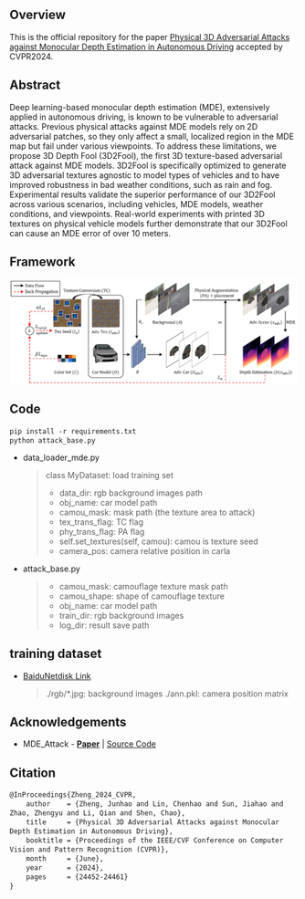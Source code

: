 ## Overview
This is the official repository for the paper [Physical 3D Adversarial Attacks against Monocular Depth Estimation in Autonomous Driving](http://arxiv.org/abs/2403.17301) accepted by CVPR2024.

## Abstract
Deep learning-based monocular depth estimation (MDE), extensively applied in autonomous driving, is known to be vulnerable to adversarial attacks. Previous physical attacks against MDE models rely on 2D adversarial patches, so they only affect a small, localized region in the MDE map but fail under various viewpoints. To address these limitations, we propose 3D Depth Fool (3D2Fool), the first 3D texture-based adversarial attack against MDE models. 3D2Fool is specifically optimized to generate 3D adversarial textures agnostic to model types of vehicles and to have improved robustness in bad weather conditions, such as rain and fog. Experimental results validate the superior performance of our 3D2Fool across various scenarios, including vehicles, MDE models, weather conditions, and viewpoints. Real-world experiments with printed 3D textures on physical vehicle models further demonstrate that our 3D2Fool can cause an MDE error of over 10 meters.

## Framework
![image-framework](https://github.com/Gandolfczjh/3D2Fool/blob/main/framework.png)

## Code
```
pip install -r requirements.txt
python attack_base.py
```
* data_loader_mde.py
  > class MyDataset: load training set
  > + data_dir: rgb background images path
  > + obj_name: car model path
  > + camou_mask: mask path (the texture area to attack)
  > + tex_trans_flag: TC flag
  > + phy_trans_flag: PA flag
  > + self.set_textures(self, camou): camou is texture seed
  > + camera_pos: camera relative position in carla
* attack_base.py
  > + camou_mask: camouflage texture mask path
  > + camou_shape: shape of camouflage texture
  > + obj_name: car model path
  > + train_dir: rgb background images
  > + log_dir: result save path

## training dataset
* [BaiduNetdisk Link](https://pan.baidu.com/s/1IiD0HYRKjoNOx-hIsamHbg?pwd=3D2F)
  > ./rgb/*.jpg: background images
  > ./ann.pkl: camera position matrix

## Acknowledgements
* MDE_Attack - [**Paper**](https://arxiv.org/pdf/2207.04718)
| [Source Code](https://github.com/Bob-cheng/MDE_Attack)

## Citation
```
@InProceedings{Zheng_2024_CVPR,
    author    = {Zheng, Junhao and Lin, Chenhao and Sun, Jiahao and Zhao, Zhengyu and Li, Qian and Shen, Chao},
    title     = {Physical 3D Adversarial Attacks against Monocular Depth Estimation in Autonomous Driving},
    booktitle = {Proceedings of the IEEE/CVF Conference on Computer Vision and Pattern Recognition (CVPR)},
    month     = {June},
    year      = {2024},
    pages     = {24452-24461}
}
```
